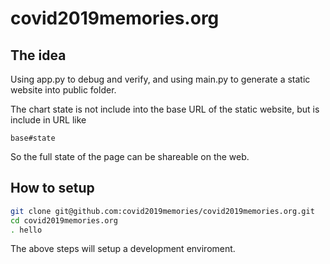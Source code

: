 # covid2019memories.org

## The idea

Using app.py to debug and verify, and using main.py to generate a static website into public folder.

The chart state is not include into the base URL of the static website, but is include in URL like

```
base#state
```

So the full state of the page can be shareable on the web.

## How to setup

```bash
git clone git@github.com:covid2019memories/covid2019memories.org.git
cd covid2019memories.org
. hello
```

The above steps will setup a development enviroment.


